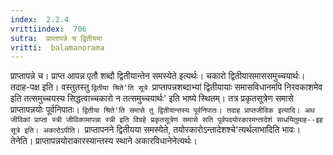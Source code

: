 ```yaml
---
index:  2.2.4
vrittiindex:  706
sutra:  प्राप्तापन्ने च द्वितीयया
vritti:  balamanorama 
---
```


प्राप्तापन्ने च। प्राप्त आपन्न एतौ शब्दौ द्वितीयान्तेन समस्येते इत्यर्थः। चकारो द्वितीयासमाससमुच्चयार्थः। तदाह-पक्ष इति। वस्तुतस्तु `द्वितीया श्रिते'ति सूत्रे `प्राप्तापन्नशब्दाभ्यां द्वितीयायाः समासविधानमपि निरवकाशमेव इति तत्समुच्चयस्य सिद्धत्वाच्चकारो न तत्समुच्चयार्थः' इति भाष्ये स्थितम्। तत्र प्रकृतसूत्रेण समासे प्राप्तापन्नयोः पूर्वनिपातः। `द्वितीया श्रिते'ति समासे तु द्वितीयान्तस्य पूर्वनिपातः। तदाह प्राप्तजीविक इत्यादि। अथ जीविकां प्राप्ता स्त्री जीविकामापन्ना स्त्री इति विग्रहे प्रकृतसूत्रेण समासे सति पूर्वपदयोरकारमन्तादेशं साधयितुमाह--इह सूत्रे इति। अकारोऽपीति। `प्राप्तापनने द्वितीयया समस्येते, तयोरकारोऽन्तादेशश्चे'त्यर्थलाभादिति भावः। तेनेति। प्राप्तापन्नयोराकारस्यान्तस्य स्थाने अकारविधानेनेत्यर्थः। 


